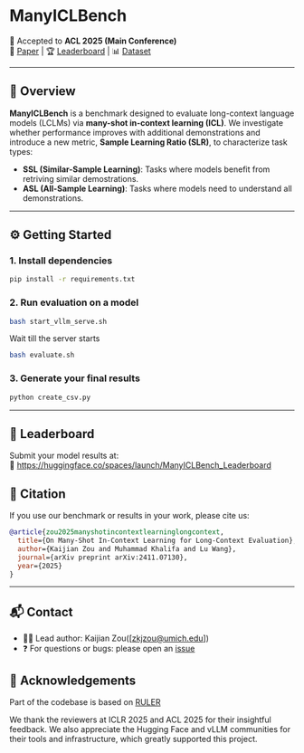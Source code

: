 # ManyICLBench

📄 Accepted to **ACL 2025 (Main Conference)**  
🔗 [Paper](https://arxiv.org/abs/2411.07130) | 🏆 [Leaderboard](https://huggingface.co/spaces/launch/ManyICLBench_Leaderboard) | 📊 [Dataset](https://huggingface.co/datasets/launch/ManyICLBench)

---

## 📌 Overview

**ManyICLBench** is a benchmark designed to evaluate long-context language models (LCLMs) via **many-shot in-context learning (ICL)**. We investigate whether performance improves with additional demonstrations and introduce a new metric, **Sample Learning Ratio (SLR)**, to characterize task types:

- **SSL (Similar-Sample Learning)**: Tasks where models benefit from retriving similar demostrations.
- **ASL (All-Sample Learning)**: Tasks where models need to understand all demonstrations.

---
## ⚙️ Getting Started

### 1. Install dependencies

```bash
pip install -r requirements.txt
```

### 2. Run evaluation on a model

```bash
bash start_vllm_serve.sh
```
Wait till the server starts
```bash
bash evaluate.sh
```

### 3. Generate your final results

```bash
python create_csv.py
```
---
## 🚀 Leaderboard

Submit your model results at:  
📍 https://huggingface.co/spaces/launch/ManyICLBench_Leaderboard

## 📑 Citation

If you use our benchmark or results in your work, please cite us:

```bibtex
@article{zou2025manyshotincontextlearninglongcontext,
  title={On Many-Shot In-Context Learning for Long-Context Evaluation}, 
  author={Kaijian Zou and Muhammad Khalifa and Lu Wang},
  journal={arXiv preprint arXiv:2411.07130},
  year={2025}
}
```
---

## 📬 Contact

- 🧑‍💻 Lead author: Kaijian Zou([zkjzou@umich.edu])
- ❓ For questions or bugs: please open an [issue](https://github.com/launchnlp/ManyICLBench/issues)

## 🙏 Acknowledgements
Part of the codebase is based on [RULER](https://github.com/NVIDIA/RULER/tree/main)

We thank the reviewers at ICLR 2025 and ACL 2025 for their insightful feedback. We also appreciate the Hugging Face and vLLM communities for their tools and infrastructure, which greatly supported this project.
